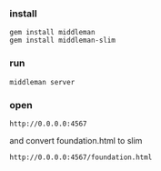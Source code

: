 ### install

    gem install middleman
    gem install middleman-slim

### run

    middleman server

### open

    http://0.0.0.0:4567

and convert foundation.html to slim

    http://0.0.0.0:4567/foundation.html

